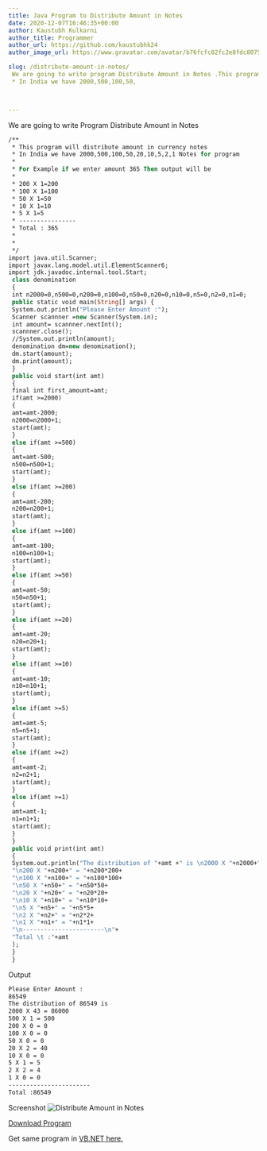 ```yaml
---
title: Java Program to Distribute Amount in Notes
date: 2020-12-07T16:46:35+00:00
author: Kaustubh Kulkarni
author_title: Programmer
author_url: https://github.com/kaustubhk24
author_image_url: https://www.gravatar.com/avatar/b76fcfc82fc2e8fdc8075636f1735f61?s=200

slug: /distribute-amount-in-notes/
 We are going to write program Distribute Amount in Notes .This program will distribute amount in currency notes
 * In India we have 2000,500,100,50,



---
```

 

We are going to write Program Distribute Amount in Notes

```vb title="file.vb"
/**
 * This program will distribute amount in currency notes
 * In India we have 2000,500,100,50,20,10,5,2,1 Notes for program
 *
 * For Example if we enter amount 365 Then output will be
 *
 * 200 X 1=200
 * 100 X 1=100
 * 50 X 1=50
 * 10 X 1=10
 * 5 X 1=5
 * ----------------
 * Total : 365
 *
 *
 */
import java.util.Scanner;
import javax.lang.model.util.ElementScanner6;
import jdk.javadoc.internal.tool.Start;
 class denomination
 {
 int n2000=0,n500=0,n200=0,n100=0,n50=0,n20=0,n10=0,n5=0,n2=0,n1=0;
 public static void main(String[] args) {
 System.out.println("Please Enter Amount :");
 Scanner scannner =new Scanner(System.in);
 int amount= scannner.nextInt();
 scannner.close();
 //System.out.println(amount);
 denomination dm=new denomination();
 dm.start(amount);
 dm.print(amount);
 }
 public void start(int amt)
 {
 final int first_amount=amt;
 if(amt >=2000)
 {
 amt=amt-2000;
 n2000=n2000+1;
 start(amt);
 }
 else if(amt >=500)
 {
 amt=amt-500;
 n500=n500+1;
 start(amt);
 }
 else if(amt >=200)
 {
 amt=amt-200;
 n200=n200+1;
 start(amt);
 }
 else if(amt >=100)
 {
 amt=amt-100;
 n100=n100+1;
 start(amt);
 }
 else if(amt >=50)
 {
 amt=amt-50;
 n50=n50+1;
 start(amt);
 }
 else if(amt >=20)
 {
 amt=amt-20;
 n20=n20+1;
 start(amt);
 }
 else if(amt >=10)
 {
 amt=amt-10;
 n10=n10+1;
 start(amt);
 }
 else if(amt >=5)
 {
 amt=amt-5;
 n5=n5+1;
 start(amt);
 }
 else if(amt >=2)
 {
 amt=amt-2;
 n2=n2+1;
 start(amt);
 }
 else if(amt >=1)
 {
 amt=amt-1;
 n1=n1+1;
 start(amt);
 }
 }
 public void print(int amt)
 {
 System.out.println("The distribution of "+amt +" is \n2000 X "+n2000+" = "+n2000*2000+"\n500 X "+n500+" = "+n500*500+
 "\n200 X "+n200+" = "+n200*200+
 "\n100 X "+n100+" = "+n100*100+
 "\n50 X "+n50+" = "+n50*50+
 "\n20 X "+n20+" = "+n20*20+
 "\n10 X "+n10+" = "+n10*10+
 "\n5 X "+n5+" = "+n5*5+
 "\n2 X "+n2+" = "+n2*2+
 "\n1 X "+n1+" = "+n1*1+
 "\n-----------------------\n"+
 "Total \t :"+amt
 );
 }
 }
```

Output

```vb title="file.vb"
Please Enter Amount :
86549
The distribution of 86549 is
2000 X 43 = 86000
500 X 1 = 500
200 X 0 = 0
100 X 0 = 0
50 X 0 = 0
20 X 2 = 40
10 X 0 = 0
5 X 1 = 5
2 X 2 = 4
1 X 0 = 0
-----------------------
Total :86549
```

Screenshot
![Distribute Amount in Notes ](https://www.kaustubh.codes/imgs/wp-content/uploads/2020/12/image.png)


[Download Program](https://www.kaustubh.codes/imgs/wp-content/uploads/2020/12/denomination.zip)



Get same program in [VB.NET here.](https://blog.kaustubh.codes/vb-net-program-to-distribute-amount-in-notes/)